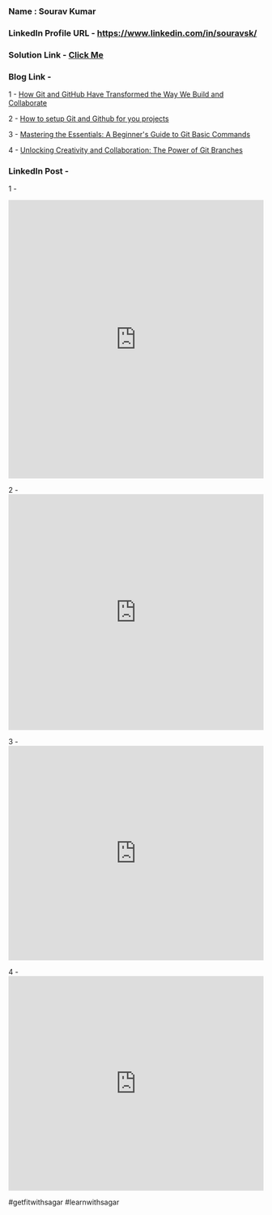 
### Name : Sourav Kumar
### LinkedIn Profile URL - https://www.linkedin.com/in/souravsk/

### Solution Link - [Click Me](./solution.md)
### Blog Link - 
1 - [How Git and GitHub Have Transformed the Way We Build and Collaborate](https://souravk.hashnode.dev/what-is-gitgithub)

2 - [How to setup Git and Github for you projects](https://souravk.hashnode.dev/setup-gitgithub)

3 - [Mastering the Essentials: A Beginner's Guide to Git Basic Commands](https://souravk.hashnode.dev/git-commands)

4 - [Unlocking Creativity and Collaboration: The Power of Git Branches](https://souravk.hashnode.dev/git-branch)

### LinkedIn Post - 

1 - <div><iframe src="https://www.linkedin.com/embed/feed/update/urn:li:share:7096821215016755200" height="549" width="504" frameborder="0" allowfullscreen="" title="Embedded post"></iframe></div>

2 - <iframe src="https://www.linkedin.com/embed/feed/update/urn:li:share:7097115240408002561" height="465" width="504" frameborder="0" allowfullscreen="" title="Embedded post"></iframe>

3 - <iframe src="https://www.linkedin.com/embed/feed/update/urn:li:share:7097472799887273984" height="423" width="504" frameborder="0" allowfullscreen="" title="Embedded post"></iframe>

4 - <iframe src="https://www.linkedin.com/embed/feed/update/urn:li:share:7097892205813469184" height="423" width="504" frameborder="0" allowfullscreen="" title="Embedded post"></iframe>

#getfitwithsagar #learnwithsagar

